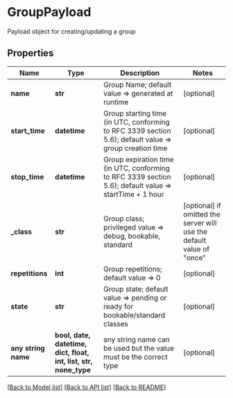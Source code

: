 # GroupPayload

Payload object for creating/updating a group

## Properties
Name | Type | Description | Notes
------------ | ------------- | ------------- | -------------
**name** | **str** | Group Name; default value &#x3D;&gt; generated at runtime | [optional] 
**start_time** | **datetime** | Group starting time (in UTC, conforming to RFC 3339 section 5.6); default value &#x3D;&gt; group creation time | [optional] 
**stop_time** | **datetime** | Group expiration time (in UTC, conforming to RFC 3339 section 5.6); default value &#x3D;&gt; startTime + 1 hour | [optional] 
**_class** | **str** | Group class; privileged value &#x3D;&gt; debug, bookable, standard | [optional]  if omitted the server will use the default value of "once"
**repetitions** | **int** | Group repetitions; default value &#x3D;&gt; 0 | [optional] 
**state** | **str** | Group state; default value &#x3D;&gt; pending or ready for bookable/standard classes | [optional] 
**any string name** | **bool, date, datetime, dict, float, int, list, str, none_type** | any string name can be used but the value must be the correct type | [optional]

[[Back to Model list]](../README.md#documentation-for-models) [[Back to API list]](../README.md#documentation-for-api-endpoints) [[Back to README]](../README.md)


